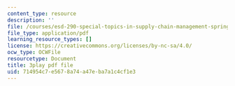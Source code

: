 ```yaml
---
content_type: resource
description: ''
file: /courses/esd-290-special-topics-in-supply-chain-management-spring-2005/714954c7e5678a74a47eba7a1c4cf1e3_oAFufZvbBb0.pdf
file_type: application/pdf
learning_resource_types: []
license: https://creativecommons.org/licenses/by-nc-sa/4.0/
ocw_type: OCWFile
resourcetype: Document
title: 3play pdf file
uid: 714954c7-e567-8a74-a47e-ba7a1c4cf1e3
---
```


